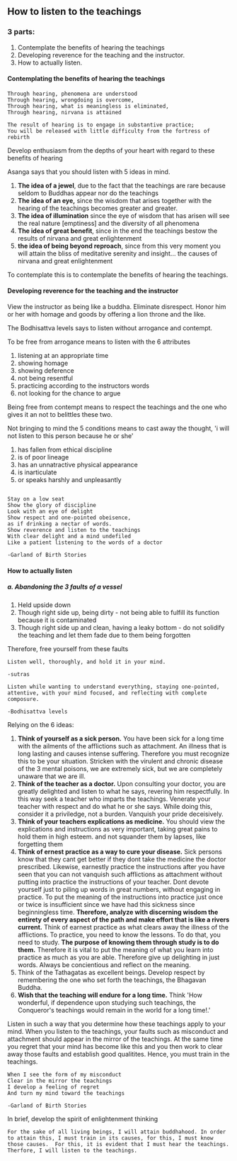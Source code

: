 ## How to listen to the teachings

### 3 parts:

1. Contemplate the benefits of hearing the teachings
2. Developing reverence for the teaching and the instructor.
3. How to actually listen.


#### Contemplating the benefits of hearing the teachings
```
Through hearing, phenomena are understood
Through hearing, wrongdoing is overcome,
Through hearing, what is meaningless is eliminated,
Through hearing, nirvana is attained
```

```
The result of hearing is to engage in substantive practice;
You will be released with little difficulty from the fortress of rebirth
```

Develop enthusiasm from the depths of your heart with regard to these benefits of hearing

Asanga says that you should listen with 5 ideas in mind.

1. **The idea of a jewel**, due to the fact that the teachings are rare because   seldom to Buddhas appear nor do the teachings 
2. **The idea of an eye,** since the wisdom that arises together with the hearing of the teachings becomes greater and greater.
3. **The idea of illumination** since the eye of wisdom that has arisen will see the real nature [emptiness] and the diversity of all phenomena
4. **The idea of great benefit**, since in the end the teachings bestow the results of nirvana and great enlightenment
5. **the idea of being beyond reproach**, since from this very moment you will attain the bliss of meditative serenity and insight... the causes of nirvana and great enlightenment 

To contemplate this is to contemplate the benefits of hearing the teachings.

#### Developing reverence for the teaching and the instructor

View the instructor as being like a buddha. Eliminate disrespect. Honor him or her with homage and goods by offering a lion throne and the like.

The Bodhisattva levels says to listen without arrogance and contempt.  

To be free from arrogance means to listen with the 6 attributes

1. listening at an appropriate time
2. showing homage
3. showing deference
4. not being resentful
5. practicing according to the instructors words
6. not looking for the chance to argue

Being free from contempt means to respect the teachings and the one who gives it an not to belittles these two.

Not bringing to mind the 5 conditions means to cast away the thought, 'i will not listen to this person because he or she'

1. has fallen from ethical discipline
2. is of poor lineage
3. has an unnatractive physical appearance
4. is inarticulate
5. or speaks harshly and unpleasantly




```

Stay on a low seat
Show the glory of discipline
Look with an eye of delight
Show respect and one-pointed obeisence,
as if drinking a nectar of words.
Show reverence and listen to the teachings
With clear delight and a mind undefiled
Like a patient listening to the words of a doctor

-Garland of Birth Stories

```


#### How to actually listen

##### a. Abandoning the 3 faults of a vessel

1. Held upside down 
2. Though right side up, being dirty - not being able to fulfill its function because it is contaminated
3. Though right side up and clean, having a leaky bottom - do not solidify the teaching and let them fade due to them being forgotten

Therefore, free yourself from these faults

```
Listen well, thoroughly, and hold it in your mind.

-sutras
```

```
Listen while wanting to understand everything, staying one-pointed, attentive, with your mind focused, and reflecting with complete composure.

-Bodhisattva levels
```

Relying on the 6 ideas:

1. **Think of yourself as a sick person.**  You have been sick for a long time with the ailments of the afflictions such as attachment.  An illness that is long lasting and causes intense suffering.  Therefore you must recognize this to be your situation.  Stricken with the virulent and chronic disease of the 3 mental poisons, we are extremely sick, but we are completely unaware that we are ill.
2. **Think of the teacher as a doctor.**  Upon consulting your doctor, you are greatly delighted and listen to what he says, revering him respectfully.  In this way seek a teacher who imparts the teachings.  Venerate your teacher with respect and do what he or she says.  While doing this, consider it a priviledge, not a burden. Vanquish your pride deceisively.
3. **Think of your teachers explications as medicine.** You should view the explications and instructions as very important, taking great pains to hold them in high esteem. and not squander them by lapses, like forgetting them
4. **Think of ernest practice as a way to cure your disease.** Sick persons know that they cant get better if they dont take the medicine the doctor prescribed. Likewise, earnestly practice the instructions after you have seen that you can not vanquish such afflictions as attachment without putting into practice the instructions of your teacher.  Dont devote yourself just to piling up words in great numbers, without engaging in practice.  To put the meaning of the instructions into practice just once or twice is insufficient since we have had this sickness since beginningless time. **Therefore, analyze with discerning wisdom the entirety of every aspect of the path and make effort that is like a rivers current.** Think of earnest practice as what clears away the illness of the afflictions. To practice, you need to know the lessons.  To do that, you need to study.  **The purpose of knowing them through study is to do them.** Therefore it is vital to put the meaning of what you learn into practice as much as you are able.  Therefore give up delighting in just words. Always be concientious and reflect on the meaning.
5. Think of the Tathagatas as excellent beings. Develop respect by remembering the one who set forth the teachings, the Bhagavan Buddha.
6. **Wish that the teaching will endure for a long time.** Think 'How wonderful, if dependence upon studying such teachings, the Conqueror's teachings would remain in the world for a long time!.' 


Listen in such a way that you determine how these teachings apply to your mind. When you listen to the teachings, your faults such as misconduct and attachment should appear in the mirror of the teachings. At the same time you regret that your mind has become like this and you then work to clear away those faults and establish good qualitites.  Hence, you must train in the teachings.

```
When I see the form of my misconduct
Clear in the mirror the teachings
I develop a feeling of regret
And turn my mind toward the teachings

-Garland of Birth Stories
```

In brief, develop the spirit of enlightenment thinking 

```
For the sake of all living beings, I will attain buddhahood. In order to attain this, I must train in its causes, for this, I must know those causes.  For this, it is evident that I must hear the teachings. Therfore, I will listen to the teachings.
```






















